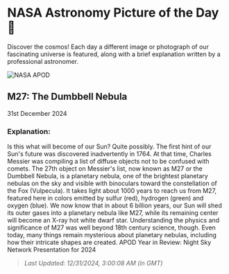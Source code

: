 
  # NASA Astronomy Picture of the Day 🌌

  Discover the cosmos! Each day a different image or photograph of our fascinating universe is featured, along with a brief explanation written by a professional astronomer.

![NASA APOD](https://apod.nasa.gov/apod/image/2412/M27_Stobie_1432.jpg)

## M27: The Dumbbell Nebula

31st December 2024

### Explanation: 

Is this what will become of our Sun? Quite possibly.  The first hint of our Sun's future was discovered inadvertently in 1764. At that time, Charles Messier was compiling a list of diffuse objects not to be confused with comets. The 27th object on Messier's list, now known as M27 or the Dumbbell Nebula, is a planetary nebula, one of the brightest planetary nebulas on the sky and visible with binoculars toward the constellation of the Fox (Vulpecula). It takes light about 1000 years to reach us from M27, featured here in colors emitted by sulfur (red), hydrogen (green) and oxygen (blue). We now know that in about 6 billion years, our Sun will shed its outer gases into a planetary nebula like M27, while its remaining center will become an X-ray hot white dwarf star.  Understanding the physics and significance of M27 was well beyond 18th century science, though. Even today, many things remain mysterious about planetary nebulas, including how their intricate shapes are created.    APOD Year in Review: Night Sky Network Presentation for 2024

> _Last Updated: 12/31/2024, 3:00:08 AM (in GMT)_
